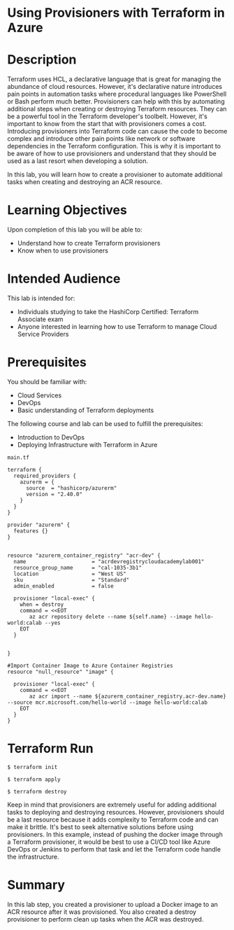 # Using Provisioners with Terraform in Azure

# Description
Terraform uses HCL, a declarative language that is great for managing the abundance of cloud resources. 
However, it's declarative nature introduces pain points in automation tasks where procedural languages like PowerShell or Bash perform much better. 
Provisioners can help with this by automating additional steps when creating or destroying Terraform resources. 
They can be a powerful tool in the Terraform developer's toolbelt. 
However, it's important to know from the start that with provisioners comes a cost. 
Introducing provisioners into Terraform code can cause the code to become complex and introduce other pain points like network or software dependencies in the Terraform configuration. 
This is why it is important to be aware of how to use provisioners and understand that they should be used as a last resort when developing a solution.

In this lab, you will learn how to create a provisioner to automate additional tasks when creating and destroying an ACR resource.

# Learning Objectives
Upon completion of this lab you will be able to:

- Understand how to create Terraform provisioners
- Know when to use provisioners
  
# Intended Audience
This lab is intended for:

- Individuals studying to take the HashiCorp Certified: Terraform Associate exam
- Anyone interested in learning how to use Terraform to manage Cloud Service Providers

# Prerequisites
You should be familiar with:

- Cloud Services
- DevOps
- Basic understanding of Terraform deployments

The following course and lab can be used to fulfill the prerequisites:
- Introduction to DevOps
- Deploying Infrastructure with Terraform in Azure

```main.tf```
```hcl
terraform {
  required_providers {
    azurerm = {
      source  = "hashicorp/azurerm"
      version = "2.40.0"
    }
  }
}

provider "azurerm" {
  features {}
}


resource "azurerm_container_registry" "acr-dev" {
  name                     = "acrdevregistrycloudacademylab001"
  resource_group_name      = "cal-1035-3b1"
  location                 = "West US"
  sku                      = "Standard"
  admin_enabled            = false

  provisioner "local-exec" {
    when = destroy
    command = <<EOT
       az acr repository delete --name ${self.name} --image hello-world:calab --yes
    EOT
  }


}

#Import Container Image to Azure Container Registries
resource "null_resource" "image" {

  provisioner "local-exec" {
    command = <<EOT
       az acr import --name ${azurerm_container_registry.acr-dev.name} --source mcr.microsoft.com/hello-world --image hello-world:calab
    EOT
  }
}
```
# Terraform Run

```hcl
$ terraform init

$ terraform apply

$ terraform destroy
```
Keep in mind that provisioners are extremely useful for adding additional tasks to deploying and destroying resources. 
However, provisioners should be a last resource because it adds complexity to Terraform code and can make it brittle. 
It's best to seek alternative solutions before using provisioners. 
In this example, instead of pushing the docker image through a Terraform provisioner, it would be best to use a CI/CD tool like Azure DevOps or Jenkins to perform that task and let the Terraform code handle the infrastructure. 

# Summary
In this lab step, you created a provisioner to upload a Docker image to an ACR resource after it was provisioned. You also created a destroy provisioner to perform clean up tasks when the ACR was destroyed.
